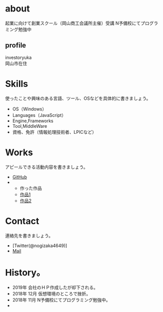 # about  
  起業に向けて創業スクール（岡山商工会議所主催）受講
  N予備校にてプログラミング勉強中  
    

## profile  
investoryuka  
岡山市在住  

# Skills
使ったことや興味のある言語、ツール、OSなどを具体的に書きましょう。
- OS（Windows）
- Languages（JavaScript）
- Engine,Frameworks 
- Tool,MiddleWare
- 資格、免許（情報処理技術者、LPICなど）

# Works
アピールできる活動内容を書きましょう。
- [GitHub](GitHubのURL)
- - 作った作品
  - [作品1](作品1のURL)
  - [作品2](作品2のURL)

# Contact
連絡先を書きましょう。
- [Twitter(@nogizaka4649)]
- [Mail](mailto:メールアドレス)

# History。
- 2019年 会社のＨＰ作成したが却下される。
- 2018年 12月 仮想環境のところで挫折。
- 2018年 11月 N予備校にてプログラミング勉強中。
-       
